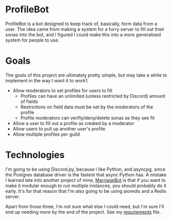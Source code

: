# ProfileBot

ProfileBot is a bot designed to keep track of, basically, form data from a user. The idea came from making a system for a furry server to fill out their sonas into the bot, and I figured I could make this into a more generalised system for people to use.

# Goals

The goals of this project are ultimately pretty simple, but may take a while to implement in the way I want it to work1.

* Allow moderators to set profiles for users to fill
    * Profiles can have an unlimited (unless restricted by Discord) amount of fields
    * Restrictions on field data must be set by the moderators of the profile
    * Profile moderators can verifiy/deny/delete sonas as they see fit
* Allow a user to fill out a profile as created by a moderator
* Allow users to pull up another user's profile
* Allow multiple profiles per guild

# Technologies

I'm going to be using Discord.py, because I like Python, and asyncpg, since the Postgres database driver is the fastest that async Python has. A mistake I learned late into another project of mine, [MarriageBot](https://github.com/4Kaylum/MarriageBot) is that if you want to make it modular enough to run multiple instances, you should probably do it early. It's for that reason that I'm also going to be using aioredis and a Redis server.

Apart from those three, I'm not sure what else I could need, but I'm sure I'll end up needing more by the end of the project. See my [requirements](requirements.txt) file.
